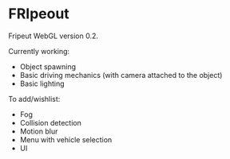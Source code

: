 # FRIpeout
Fripeut WebGL version 0.2.

Currently working:
* Object spawning
* Basic driving mechanics (with camera attached to the object)
* Basic lighting

To add/wishlist:
* Fog
* Collision detection
* Motion blur
* Menu with vehicle selection
* UI
